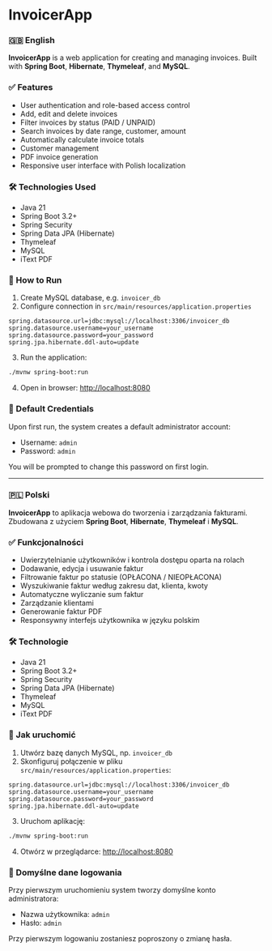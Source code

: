 # InvoicerApp

### 🇬🇧 English

**InvoicerApp** is a web application for creating and managing invoices. Built with **Spring Boot**, **Hibernate**, **Thymeleaf**, and **MySQL**.

### ✅ Features
- User authentication and role-based access control
- Add, edit and delete invoices
- Filter invoices by status (PAID / UNPAID)
- Search invoices by date range, customer, amount
- Automatically calculate invoice totals
- Customer management
- PDF invoice generation
- Responsive user interface with Polish localization

### 🛠️ Technologies Used
- Java 21
- Spring Boot 3.2+
- Spring Security
- Spring Data JPA (Hibernate)
- Thymeleaf
- MySQL
- iText PDF

### 🚀 How to Run
1. Create MySQL database, e.g. `invoicer_db`
2. Configure connection in `src/main/resources/application.properties`
```properties
spring.datasource.url=jdbc:mysql://localhost:3306/invoicer_db
spring.datasource.username=your_username
spring.datasource.password=your_password
spring.jpa.hibernate.ddl-auto=update
```

3. Run the application:
```bash
./mvnw spring-boot:run
```

4. Open in browser: [http://localhost:8080](http://localhost:8080)

### 👤 Default Credentials
Upon first run, the system creates a default administrator account:
- Username: `admin`
- Password: `admin`

You will be prompted to change this password on first login.

---

### 🇵🇱 Polski

**InvoicerApp** to aplikacja webowa do tworzenia i zarządzania fakturami. Zbudowana z użyciem **Spring Boot**, **Hibernate**, **Thymeleaf** i **MySQL**.

### ✅ Funkcjonalności
- Uwierzytelnianie użytkowników i kontrola dostępu oparta na rolach
- Dodawanie, edycja i usuwanie faktur
- Filtrowanie faktur po statusie (OPŁACONA / NIEOPŁACONA)
- Wyszukiwanie faktur według zakresu dat, klienta, kwoty
- Automatyczne wyliczanie sum faktur
- Zarządzanie klientami
- Generowanie faktur PDF
- Responsywny interfejs użytkownika w języku polskim

### 🛠️ Technologie
- Java 21
- Spring Boot 3.2+
- Spring Security
- Spring Data JPA (Hibernate)
- Thymeleaf
- MySQL
- iText PDF

### 🚀 Jak uruchomić
1. Utwórz bazę danych MySQL, np. `invoicer_db`
2. Skonfiguruj połączenie w pliku `src/main/resources/application.properties`:
```properties
spring.datasource.url=jdbc:mysql://localhost:3306/invoicer_db
spring.datasource.username=your_username
spring.datasource.password=your_password
spring.jpa.hibernate.ddl-auto=update
```

3. Uruchom aplikację:
```bash
./mvnw spring-boot:run
```

4. Otwórz w przeglądarce: [http://localhost:8080](http://localhost:8080)

### 👤 Domyślne dane logowania
Przy pierwszym uruchomieniu system tworzy domyślne konto administratora:
- Nazwa użytkownika: `admin`
- Hasło: `admin`

Przy pierwszym logowaniu zostaniesz poproszony o zmianę hasła.